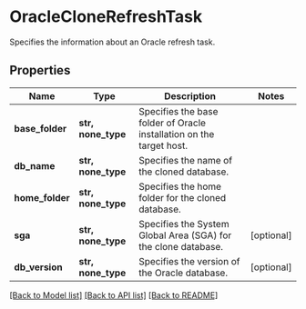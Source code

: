 # OracleCloneRefreshTask

Specifies the information about an Oracle refresh task.

## Properties
Name | Type | Description | Notes
------------ | ------------- | ------------- | -------------
**base_folder** | **str, none_type** | Specifies the base folder of Oracle installation on the target host. | 
**db_name** | **str, none_type** | Specifies the name of the cloned database. | 
**home_folder** | **str, none_type** | Specifies the home folder for the cloned database. | 
**sga** | **str, none_type** | Specifies the System Global Area (SGA) for the clone database. | [optional] 
**db_version** | **str, none_type** | Specifies the version of the Oracle database. | [optional] 

[[Back to Model list]](../README.md#documentation-for-models) [[Back to API list]](../README.md#documentation-for-api-endpoints) [[Back to README]](../README.md)


